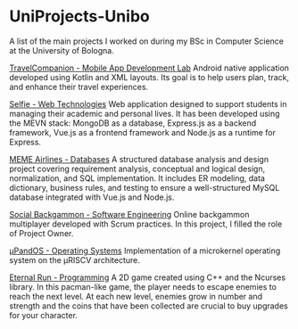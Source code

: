 # UniProjects-Unibo
A list of the main projects I worked on during my BSc in Computer Science at the University of Bologna.

[TravelCompanion - Mobile App Development Lab](https://github.com/enisb1/TravelCompanion)
Android native application developed using Kotlin and XML layouts. Its goal is to help users plan, track, and enhance their travel experiences.

[Selfie - Web Technologies](https://github.com/enisb1/selfie-tw)
Web application designed to support students in managing their academic and personal lives. It has been developed using the MEVN stack: MongoDB as a database, Express.js as a backend framework, Vue.js as a frontend framework and Node.js as a runtime for Express.

[MEME Airlines - Databases](https://github.com/enisb1/MEMEAirlines)
A structured database analysis and design project covering requirement analysis, conceptual and logical design, normalization, and SQL implementation. It includes ER modeling, data dictionary, business rules, and testing to ensure a well-structured MySQL database integrated with Vue.js and Node.js.

[Social Backgammon - Software Engineering](https://github.com/enisb1/social-backgammon)
Online backgammon multiplayer developed with Scrum practices. In this project, I filled the role of Project Owner.

[µPandOS - Operating Systems](https://github.com/enisb1/microPandOS)
Implementation of a microkernel operating system on the µRISCV architecture.

[Eternal Run - Programming](https://github.com/enisb1/eternal-run)
A 2D game created using C++ and the Ncurses library. In this pacman-like game, the player needs to escape enemies to reach the next level. At each new level, enemies grow in number and strength and the coins that have been collected are crucial to buy upgrades for your character.
